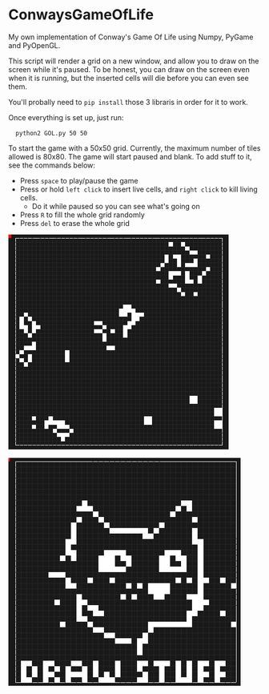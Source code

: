 # ConwaysGameOfLife
My own implementation of Conway's Game Of Life using Numpy, PyGame and PyOpenGL. 

This script will render a grid on a new window, and allow you to draw on the screen while it's paused. To be honest, you can draw on the screen even when it is running, but the inserted cells will die before you can even see them. 

You'll probally need to `pip install` those 3 libraris in order for it to work. 

Once everything is set up, just run: 

      python2 GOL.py 50 50
  
To start the game with a 50x50 grid. Currently, the maximum number of tiles allowed is 80x80. 
The game will start paused and blank. To add stuff to it, see the commands below: 

- Press `space` to play/pause the game
- Press or hold `left click` to insert live cells, and `right click` to kill living cells. 
    - Do it while paused so you can see what's going on
- Press `R` to fill the whole grid randomly
- Press `del` to erase the whole grid

![Game running](https://github.com/EvandroLucas/ConwaysGameOfLife/blob/master/Prints/Screenshot%20from%202020-08-09%2012-27-35.png)

![You can draw on canvas](https://github.com/EvandroLucas/ConwaysGameOfLife/blob/master/Prints/Screenshot%20from%202020-08-09%2012-33-21.png)



